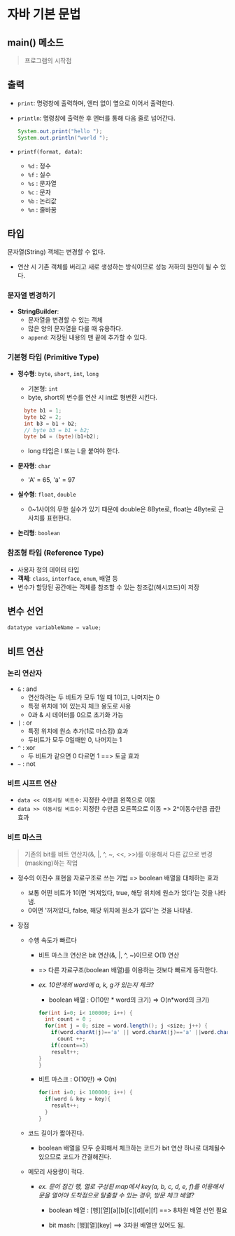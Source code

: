# 자바 기본 문법

## main() 메소드

> 프로그램의 시작점

## 출력

- `print`: 명령창에 출력하며, 엔터 없이 옆으로 이어서 출력한다.
- `println`: 명령창에 출력한 후 엔터를 통해 다음 줄로 넘어간다.

  ```java
  System.out.print("hello ");
  System.out.println("world ");
  ```

- `printf(format, data)`:
  - `%d` : 정수
  - `%f` : 실수
  - `%s` : 문자열
  - `%c` : 문자
  - `%b` : 논리값
  - `%n` : 줄바꿈

## 타입

문자열(String) 객체는 변경할 수 없다.

- 연산 시 기존 객체를 버리고 새로 생성하는 방식이므로 성능 저하의 원인이 될 수 있다.

### 문자열 변경하기

- **StringBuilder**:
  - 문자열을 변경할 수 있는 객체
  - 많은 양의 문자열을 다룰 때 유용하다.
  - `append`: 저장된 내용의 맨 끝에 추가할 수 있다.

### 기본형 타입 (Primitive Type)

- **정수형**: `byte`, `short`, `int`, `long`

  - 기본형: `int`
  - byte, short의 변수를 연산 시 int로 형변환 시킨다.

  ```java
  	byte b1 = 1;
  	byte b2 = 2;
  	int b3 = b1 + b2;
  	// byte b3 = b1 + b2;
  	byte b4 = (byte)(b1+b2);
  ```

  - long 타입은 l 또는 L을 붙여야 한다.

- **문자형**: `char`
  - 'A' = 65, 'a' = 97
- **실수형**: `float`, `double`
  - 0~1사이의 무한 실수가 있기 때문에 double은 8Byte로, float는 4Byte로 근사치를 표현한다.
- **논리형**: `boolean`

### 참조형 타입 (Reference Type)

- 사용자 정의 데이터 타입
- **객체**: `class`, `interface`, `enum`, 배열 등
- 변수가 할당된 공간에는 객체를 참조할 수 있는 참조값(해시코드)이 저장

## 변수 선언

```java
datatype variableName = value;
```

## 비트 연산

### 논리 연산자

- `&` : and
  - 연산하려는 두 비트가 모두 1일 때 1이고, 나머지는 0
  - 특정 위치에 1이 있는지 체크 용도로 사용
  - 0과 & 시 데이터를 0으로 초기화 가능
- `|` : or
  - 특정 위치에 원소 추가(1로 마스킹) 효과
  - 두비트가 모두 0일때만 0, 나머지는 1
- `^` : xor
  - 두 비트가 같으면 0 다르면 1 ==> 토글 효과
- `~` : not

### 비트 시프트 연산

- `data << 이동시킬 비트수`: 지정한 수만큼 왼쪽으로 이동
- `data >> 이동시킬 비트수`: 지정한 수만큼 오른쪽으로 이동
  => 2^이동수만큼 곱한 효과

### 비트 마스크

> 기존의 bit를 비트 연산자(&, |, ^, ~, <<, >>)를 이용해서 다른 값으로 변경(masking)하는 작업

- 정수의 이진수 표현을 자료구조로 쓰는 기법
  => boolean 배열을 대체하는 효과

  - 보통 어떤 비트가 1이면 '켜져있다, true, 해당 위치에 원소가 있다'는 것을 나타냄.
  - 0이면 '꺼져있다, false, 해당 위치에 원소가 없다'는 것을 나타냄.

- 장점

  - 수행 속도가 빠르다

    - 비트 마스크 연산은 bit 연산(&, |, ^, ~)이므로 O(1) 연산
    - => 다른 자료구조(boolean 배열)를 이용하는 것보다 빠르게 동작한다.

    - _ex. 10만개의 word에 a, k, g가 있는지 체크?_

      - boolean 배열 : O(10만 * word의 크기) => O(n*word의 크기)

      ```java
      for(int i=0; i< 100000; i++) {
        int count = 0 ;
        for(int j = 0; size = word.length(); j <size; j++) {
          if(word.charAt(j)=='a' || word.charAt(j)=='a' ||word.charAt(j)=='a' )
            count ++;
          if(count==3)
          result++;
      }
      }
      ```

    - 비트 마스크 : O(10만) => O(n)
      ```java
      for(int i=0; i< 100000; i++) {
        if(word & key = key){
          result++;
        }
      }
      ```

  - 코드 길이가 짧아진다.

    - boolean 배열을 모두 순회해서 체크하는 코드가 bit 연산 하나로 대체될수 있으므로 코드가 간결해진다.

  - 메모리 사용량이 적다.

    - _ex. 문이 잠긴 행, 열로 구성된 map에서 key(a, b, c, d, e, f)를 이용해서 문을 열어야 도착점으로 탈출할 수 있는 경우, 방문 체크 배열?_

      - boolean 배열 : [행][열][a][b][c][d][e][f] ==> 8차원 배열 선언 필요

      - bit mash: [행][열][key] ==> 3차원 배열만 있어도 됨.
